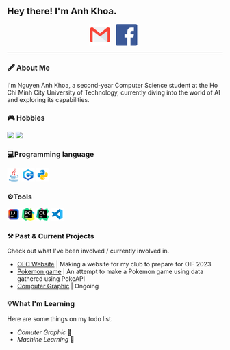 ## Hey there! I'm Anh Khoa.

<p align='center'>
<a href="mailto:khoana2003@gmail.com"><img height="50" src="Image/Contact/email_icon.png"></a>&nbsp;&nbsp;
<a href="https://www.facebook.com/bim.nguyen.1654"><img height="50" src="Image/Contact/facebook_icon.png"></a>&nbsp;&nbsp;
</p>

---

### 🖋️ About Me

<p>
 I'm Nguyen Anh Khoa, a second-year Computer Science student at the Ho Chi Minh City University of Technology, currently diving into the world of AI and exploring its capabilities.
</p>

### 🎮 Hobbies 
 <code><img height="30" src="Image/Hobbies/ra2.ico"></code>
 <code><img height="30" src="Image/Hobbies/ra2md.ico"></code>


### 💻Programming language

  <code><img height="30" src="Image/Tools/Java.icon.png"></code> 
  <code><img height="30" src="Image/Tools/C++.icon.png"></code> 
  <code><img height="30" src="Image/Tools/Python.icon.png"></code> 

### ⚙️Tools
  <code><img height="30" src="Image/Tools/IntelliJ.icon.png"></code> 
  <code><img height="30" src="Image/Tools/PyCharm.icon.png"></code> 
  <code><img height="30" src="Image/Tools/Clion.icon.png"></code> 
  <code><img height="30" src="Image/Tools/VSC.icon.png"></code> 

### ⚒️ Past & Current Projects

<p>
Check out what I've been involved / currently involved in.
 
- <a href="https://github.com/nguyenpanda/OECWebsite"> OEC Website</a> | Making a website for my club to prepare for OIF 2023
- <a href="https://github.com/RestingWiki/BiKipTramTrieu/tree/main"> Pokemon game</a> | An attempt to make a Pokemon game using data gathered using PokeAPI
- <a href="https://github.com/nguyenpanda/ComputerGraphic"> Computer Graphic</a> | Ongoing
</p>

### 💡What I'm Learning

Here are some things on my todo list.

- _Comuter Graphic_ 🎨
- _Machine Learning_ 🤖





